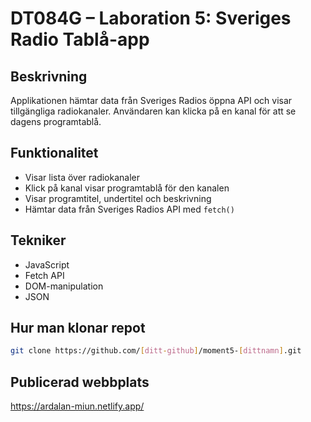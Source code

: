 # DT084G – Laboration 5: Sveriges Radio Tablå-app

## Beskrivning

Applikationen hämtar data från Sveriges Radios öppna API och visar tillgängliga radiokanaler. Användaren kan klicka på en kanal för att se dagens programtablå.

## Funktionalitet

* Visar lista över radiokanaler
* Klick på kanal visar programtablå för den kanalen
* Visar programtitel, undertitel och beskrivning
* Hämtar data från Sveriges Radios API med `fetch()`

## Tekniker

* JavaScript
* Fetch API
* DOM-manipulation
* JSON

## Hur man klonar repot
```bash
git clone https://github.com/[ditt-github]/moment5-[dittnamn].git
```

## Publicerad webbplats

https://ardalan-miun.netlify.app/